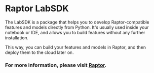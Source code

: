 # Raptor LabSDK

The LabSDK is a package that helps you to develop Raptor-compatible features and models directly from Python.
It's usually used inside your notebook or IDE, and allows you to build features without any further installation.

This way, you can build your features and models in Raptor, and then deploy them to the cloud later on.

### For more information, please visit [Raptor](https://raptor.ml/).
